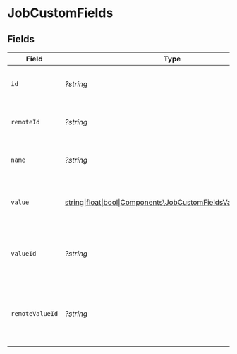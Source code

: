 # JobCustomFields


## Fields

| Field                                                                                                            | Type                                                                                                             | Required                                                                                                         | Description                                                                                                      | Example                                                                                                          |
| ---------------------------------------------------------------------------------------------------------------- | ---------------------------------------------------------------------------------------------------------------- | ---------------------------------------------------------------------------------------------------------------- | ---------------------------------------------------------------------------------------------------------------- | ---------------------------------------------------------------------------------------------------------------- |
| `id`                                                                                                             | *?string*                                                                                                        | :heavy_minus_sign:                                                                                               | Unique identifier                                                                                                | 8187e5da-dc77-475e-9949-af0f1fa4e4e3                                                                             |
| `remoteId`                                                                                                       | *?string*                                                                                                        | :heavy_minus_sign:                                                                                               | Provider's unique identifier                                                                                     | 8187e5da-dc77-475e-9949-af0f1fa4e4e3                                                                             |
| `name`                                                                                                           | *?string*                                                                                                        | :heavy_minus_sign:                                                                                               | The name of the custom field.                                                                                    | Training Completion Status                                                                                       |
| `value`                                                                                                          | [string\|float\|bool\|Components\JobCustomFieldsValue4\|array\|null](../../Models/Components/JobCustomFieldsValue.md) | :heavy_minus_sign:                                                                                               | The value associated with the custom field.                                                                      | Completed                                                                                                        |
| `valueId`                                                                                                        | *?string*                                                                                                        | :heavy_minus_sign:                                                                                               | The unique identifier for the value of the custom field.                                                         | value_456                                                                                                        |
| `remoteValueId`                                                                                                  | *?string*                                                                                                        | :heavy_minus_sign:                                                                                               | Provider's unique identifier for the value of the custom field.                                                  | e3cb75bf-aa84-466e-a6c1-b8322b257a48                                                                             |